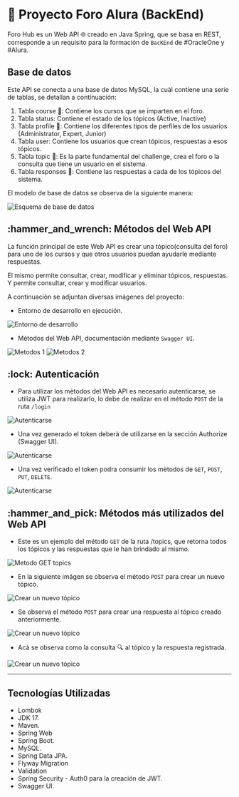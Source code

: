 # 	:toolbox: Proyecto Foro Alura (BackEnd)

Foro Hub es un Web API :globe_with_meridians: creado en Java Spring, que se basa en REST, corresponde a un requisito para la formación de `BacKEnd` de #OracleOne y #Alura.

<h2>Base de datos</h2>

Este API se conecta a una base de datos MySQL, la cuàl contiene una serie de tablas, se detallan a continuación: 

1. Tabla course :blue_book:: Contiene los cursos que se imparten en el foro.
2. Tabla status: Contiene el estado de los tópicos (Active, Inactive)
3. Tabla profile :briefcase:: Contiene los diferentes tipos de perfiles de los usuarios (Administrator, Expert, Junior)
4. Tabla user: Contiene los usuarios que crean tópicos, respuestas a esos tópicos.
5. Tabla topic :notebook_with_decorative_cover:: Es la parte fundamental del challenge, crea el foro o la consulta que tiene un usuario en el sistema.
6. Tabla responses :receipt:: Contiene las respuestas a cada de los tópicos del sistema.

El modelo de base de datos se observa de la siguiente manera:

<img src="https://github.com/cpiedraq/foro_hub/blob/changes/images/database.png" alt="Esquema de base de datos">

<h2>:hammer_and_wrench: Métodos del Web API</h2>

La función principal de este Web API es crear una tópico(consulta del foro) para uno de los cursos y que otros usuarios puedan ayudarle mediante respuestas.

El mismo permite consultar, crear, modificar y eliminar tópicos, respuestas. Y permite consultar, crear y modificar usuarios.

A continuaciòn se adjuntan diversas imágenes del proyecto:

- Entorno de desarrollo en ejecución. 

<img src="https://github.com/cpiedraq/foro_hub/blob/changes/images/0.png" alt="Entorno de desarrollo">

- Métodos del Web API, documentación mediante `Swagger UI`.

<img src="https://github.com/cpiedraq/foro_hub/blob/changes/images/1.png" alt="Metodos 1">

<img src="https://github.com/cpiedraq/foro_hub/blob/changes/images/2.png" alt="Metodos 2">

<h2>:lock: Autenticación</h2>

- Para utilizar los mètodos del Web API es necesario autenticarse, se utiliza JWT para realizarlo, lo debe de realizar en el método `POST` de la ruta `/login`

<img src="https://github.com/cpiedraq/foro_hub/blob/changes/images/token.png" alt="Autenticarse">

- Una vez generado el token deberà de utilizarse en la sección Authorize (Swagger UI).

<img src="https://github.com/cpiedraq/foro_hub/blob/changes/images/3.png" alt="Autenticarse">

- Una vez verificado el token podra consumir los mètodos de `GET`, `POST`, `PUT`, `DELETE`.

<img src="https://github.com/cpiedraq/foro_hub/blob/changes/images/4.png" alt="Autenticarse">

<h2>:hammer_and_pick: Métodos más utilizados del Web API</h2>

- Este es un ejemplo del método `GET` de la ruta /topics, que retorna todos los tópicos y las respuestas que le han brindado al mismo.

<img src="https://github.com/cpiedraq/foro_hub/blob/changes/images/5.png" alt="Metodo GET topics">

- En la siguiente imágen se observa el método `POST` para crear un nuevo tópico.

<img src="https://github.com/cpiedraq/foro_hub/blob/changes/images/6.png" alt="Crear un nuevo tópico">

- Se observa el método `POST` para crear una respuesta al tópico creado anteriormente.

<img src="https://github.com/cpiedraq/foro_hub/blob/changes/images/7.png" alt="Crear un nuevo tópico">

- Acà se observa como la consulta :mag: al tópico y la respuesta registrada.

<img src="https://github.com/cpiedraq/foro_hub/blob/changes/images/8.png" alt="Crear un nuevo tópico">

------------------------

<h2>Tecnologías Utilizadas</h2>

- Lombok
- JDK 17.
- Maven.
- Spring Web
- Spring Boot.
- MySQL.
- Spring Data JPA.
- Flyway Migration
- Validation
- Spring Security - Auth0 para la creación de JWT.
- Swagger UI. 